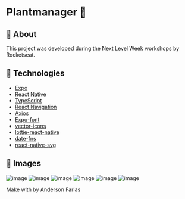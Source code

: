 # Plantmanager 🌱

## 📝 About
This project was developed during the Next Level Week workshops by Rocketseat.

## 🚀 Technologies
* [Expo](https://expo.io/)
* [React Native](https://reactnative.dev/)
* [TypeScript](https://www.typescriptlang.org/)
* [React Navigation](https://reactnavigation.org/)
* [Axios](https://github.com/axios/axios)
* [Expo-font](https://docs.expo.io/versions/latest/sdk/font/)
* [vector-icons](https://docs.expo.io/guides/icons/)
* [lottie-react-native](https://docs.expo.io/versions/latest/sdk/lottie/)
* [date-fns](https://date-fns.org/)
* [react-native-svg](https://docs.expo.io/versions/latest/sdk/svg/)

## 📲 Images
![image](https://user-images.githubusercontent.com/42558999/120077269-f5136280-c07f-11eb-8c19-43f5ce6b7460.png)
![image](https://user-images.githubusercontent.com/42558999/120077290-1ffdb680-c080-11eb-8b5f-f6668a2b094a.png)
![image](https://user-images.githubusercontent.com/42558999/120077302-360b7700-c080-11eb-990a-ec43798f0dab.png)
![image](https://user-images.githubusercontent.com/42558999/120077314-4885b080-c080-11eb-85d7-bca64ec383cb.png)
![image](https://user-images.githubusercontent.com/42558999/120077337-5fc49e00-c080-11eb-87d1-8c636c52e396.png)
![image](https://user-images.githubusercontent.com/42558999/120077357-74089b00-c080-11eb-8a9d-9ecbc1ce4393.png)

Make with by Anderson Farias
